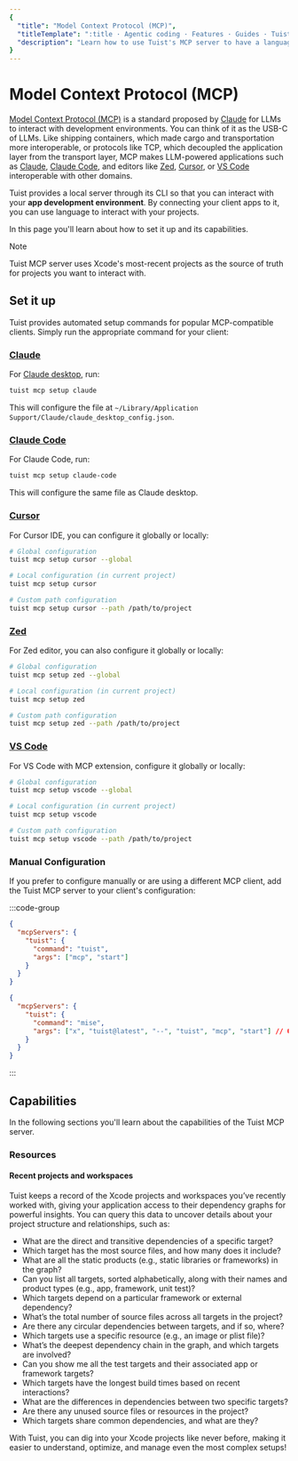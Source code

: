 ```yaml
---
{
  "title": "Model Context Protocol (MCP)",
  "titleTemplate": ":title · Agentic coding · Features · Guides · Tuist",
  "description": "Learn how to use Tuist's MCP server to have a language-based interface for your app development environment."
}
---
```

# Model Context Protocol (MCP)

[Model Context Protocol (MCP)](https://www.claudemcp.com) is a standard proposed by [Claude](https://claude.ai) for LLMs to interact with development environments.
You can think of it as the USB-C of LLMs.
Like shipping containers, which made cargo and transportation more interoperable,
or protocols like TCP, which decoupled the application layer from the transport layer,
MCP makes LLM-powered applications such as [Claude](https://claude.ai/), [Claude Code](https://docs.anthropic.com/en/docs/claude-code), and editors like [Zed](https://zed.dev), [Cursor](https://www.cursor.com), or [VS Code](https://code.visualstudio.com) interoperable with other domains.

Tuist provides a local server through its CLI so that you can interact with your **app development environment**.
By connecting your client apps to it, you can use language to interact with your projects.

In this page you'll learn about how to set it up and its capabilities.

> [!NOTE]
> Tuist MCP server uses Xcode's most-recent projects as the source of truth for projects you want to interact with.

## Set it up

Tuist provides automated setup commands for popular MCP-compatible clients. Simply run the appropriate command for your client:

### [Claude](https://claude.ai)

For [Claude desktop](https://claude.ai/download), run:
```bash
tuist mcp setup claude
```

This will configure the file at `~/Library/Application Support/Claude/claude_desktop_config.json`.

### [Claude Code](https://docs.anthropic.com/en/docs/claude-code)

For Claude Code, run:
```bash
tuist mcp setup claude-code
```

This will configure the same file as Claude desktop.

### [Cursor](https://www.cursor.com)

For Cursor IDE, you can configure it globally or locally:
```bash
# Global configuration
tuist mcp setup cursor --global

# Local configuration (in current project)
tuist mcp setup cursor

# Custom path configuration
tuist mcp setup cursor --path /path/to/project
```

### [Zed](https://zed.dev)

For Zed editor, you can also configure it globally or locally:
```bash
# Global configuration
tuist mcp setup zed --global

# Local configuration (in current project)
tuist mcp setup zed

# Custom path configuration
tuist mcp setup zed --path /path/to/project
```

### [VS Code](https://code.visualstudio.com)

For VS Code with MCP extension, configure it globally or locally:
```bash
# Global configuration
tuist mcp setup vscode --global

# Local configuration (in current project)
tuist mcp setup vscode

# Custom path configuration
tuist mcp setup vscode --path /path/to/project
```

### Manual Configuration

If you prefer to configure manually or are using a different MCP client, add the Tuist MCP server to your client's configuration:

:::code-group

```json [Global Tuist installation (e.g. Homebrew)]
{
  "mcpServers": {
    "tuist": {
      "command": "tuist",
      "args": ["mcp", "start"]
    }
  }
}
```

```json [Mise installation]
{
  "mcpServers": {
    "tuist": {
      "command": "mise",
      "args": ["x", "tuist@latest", "--", "tuist", "mcp", "start"] // Or tuist@x.y.z to fix the version
    }
  }
}
```
:::

## Capabilities

In the following sections you'll learn about the capabilities of the Tuist MCP server.

### Resources

#### Recent projects and workspaces

Tuist keeps a record of the Xcode projects and workspaces you’ve recently worked with, giving your application access to their dependency graphs for powerful insights. You can query this data to uncover details about your project structure and relationships, such as:

- What are the direct and transitive dependencies of a specific target?
- Which target has the most source files, and how many does it include?
- What are all the static products (e.g., static libraries or frameworks) in the graph?
- Can you list all targets, sorted alphabetically, along with their names and product types (e.g., app, framework, unit test)?
- Which targets depend on a particular framework or external dependency?
- What’s the total number of source files across all targets in the project?
- Are there any circular dependencies between targets, and if so, where?
- Which targets use a specific resource (e.g., an image or plist file)?
- What’s the deepest dependency chain in the graph, and which targets are involved?
- Can you show me all the test targets and their associated app or framework targets?
- Which targets have the longest build times based on recent interactions?
- What are the differences in dependencies between two specific targets?
- Are there any unused source files or resources in the project?
- Which targets share common dependencies, and what are they?

With Tuist, you can dig into your Xcode projects like never before, making it easier to understand, optimize, and manage even the most complex setups!
